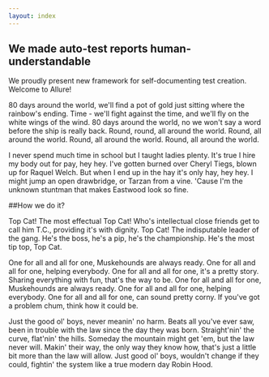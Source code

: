 ```yaml
---
layout: index
---
```

## We made auto-test reports human-understandable

We proudly present new framework for self-documenting test creation. Welcome to Allure!

80 days around the world, we'll find a pot of gold just sitting where the rainbow's ending. Time - we'll fight
against the time, and we'll fly on the white wings of the wind. 80 days around the world, no we won't say a word
before the ship is really back. Round, round, all around the world. Round, all around the world. Round, all around
the world. Round, all around the world.

I never spend much time in school but I taught ladies plenty. It's true I hire my body out for pay, hey hey. I've
gotten burned over Cheryl Tiegs, blown up for Raquel Welch. But when I end up in the hay it's only hay, hey hey. I
might jump an open drawbridge, or Tarzan from a vine. 'Cause I'm the unknown stuntman that makes Eastwood look so
fine.

##How we do it?

Top Cat! The most effectual Top Cat! Who's intellectual close friends get to call him T.C., providing it's with
dignity. Top Cat! The indisputable leader of the gang. He's the boss, he's a pip, he's the championship. He's the
most tip top, Top Cat.

One for all and all for one, Muskehounds are always ready. One for all and all for one, helping everybody. One for
all and all for one, it's a pretty story. Sharing everything with fun, that's the way to be. One for all and all for
one, Muskehounds are always ready. One for all and all for one, helping everybody. One for all and all for one, can
sound pretty corny. If you've got a problem chum, think how it could be.

Just the good ol' boys, never meanin' no harm. Beats all you've ever saw, been in trouble with the law since the day
they was born. Straight'nin' the curve, flat'nin' the hills. Someday the mountain might get 'em, but the law never
will. Makin' their way, the only way they know how, that's just a little bit more than the law will allow. Just good
ol' boys, wouldn't change if they could, fightin' the system like a true modern day Robin Hood.